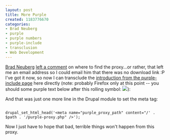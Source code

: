 ```yaml
--- 
layout: post
title: More Purple
created: 1183776670
categories: 
- Brad Neuberg
- purple
- purple numbers
- purple-include
- transclusion
- Web Development
---
```

<p><a href="http://codinginparadise.org/">Brad Neuberg</a> <a href="http://bmannconsulting.com/blog/bmann/testing-purple#comment-136422">left a comment</a> on where to find the proxy...or rather, that left me an email address so I could email him that there was no download link :P I've got it now, so now I can transclude the <a href="http://blueoxen.net/c/purple/purple-include/#nidLK">introduction from the purple-include page</a> here directly (note: probably Firefox only at this point -- you should some purple text below after this rolling symbol: <img src="/roller.gif" />):</p>

<blockquote style="color: purple;">
<hx:include src="http://blueoxen.net/c/purple/purple-include/#nidLK"></hx:include>
</blockquote>

<p>And that was just one more line in the Drupal module to set the meta tag:</p>
<code>
drupal_set_html_head(&#39;&lt;meta name=&quot;purple_proxy_path&quot; content=&quot;/&#39; . $path . &#39;/purple-proxy.php&quot; /&gt;&#39;);
</code>

<p>Now I just have to hope that bad, terrible things won't happen from this proxy.</p>

